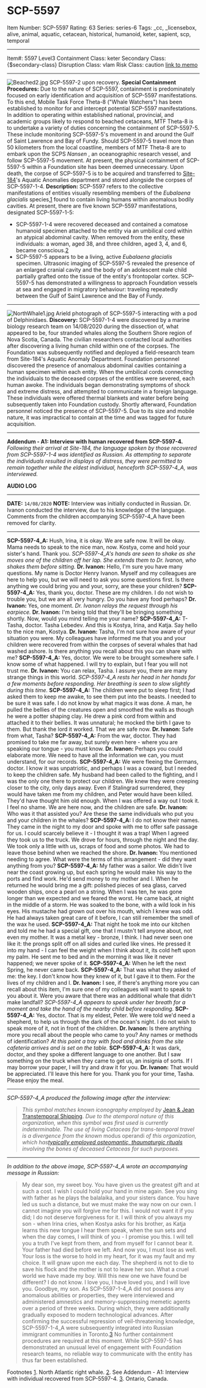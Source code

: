 # SCP-5597
Item Number: SCP-5597
Rating: 63
Series: series-6
Tags: _cc, _licensebox, alive, animal, aquatic, cetacean, historical, humanoid, keter, sapient, scp, temporal

---

Item#: 5597
Level3
Containment Class:
keter
Secondary Class:
{$secondary-class}
Disruption Class:
vlam
Risk Class:
caution
[link to memo](/classification-committee-memo)  

* * *
![Beached2.jpg](https://scp-wiki.wdfiles.com/local--files/scp-5597/Beached2.jpg)
SCP-5597-2 upon recovery.
**Special Containment Procedures:** Due to the nature of SCP-5597, containment is predominately focused on early identification and acquisition of SCP-5597 manifestations. To this end, Mobile Task Force Theta-8 ("Whale Watchers") has been established to monitor for and intercept potential SCP-5597 manifestations.
In addition to operating within established national, provincial, and academic groups likely to respond to beached cetaceans, MTF Theta-8 is to undertake a variety of duties concerning the containment of SCP-5597-5. These include monitoring SCP-5597-5's movement in and around the Gulf of Saint Lawrence and Bay of Fundy. Should SCP-5597-5 travel more than 50 kilometers from the local coastline, members of MTF Theta-8 are to embark upon the SCPS _Nansen_ , an oceanographic research vessel, and follow SCP-5597-5 movement. At present, the physical containment of SCP-5597-5 within a Foundation site has been deemed unnecessary. Upon death, the corpse of SCP-5597-5 is to be acquired and transferred to [Site-184](/secure-facility-dossier-site-184)'s Aquatic Anomalies department and stored alongside the corpses of SCP-5597-1-4.
**Description:** SCP-5597 refers to the collective manifestations of entities visually resembling members of the _Eubalaena glacialis_ species,[1](javascript:;) found to contain living humans within anomalous bodily cavities.
At present, there are five known SCP-5597 manifestations, designated SCP-5597-1-5:
  * SCP-5597-1-4 were recovered deceased and contained a comatose humanoid specimen attached to the entity via an umbilical cord within an atypical abdominal cavity. When removed from the entity, these individuals: a woman, aged 38, and three children, aged 3, 4, and 6, became conscious.[2](javascript:;)
  * SCP-5597-5 appears to be a living, active _Eubalaena glacialis_ specimen. Ultrasonic imaging of SCP-5597-5 revealed the presence of an enlarged cranial cavity and the body of an adolescent male child partially grafted onto the tissue of the entity's frontopolar cortex. SCP-5597-5 has demonstrated a willingness to approach Foundation vessels at sea and engaged in migratory behaviour: traveling repeatedly between the Gulf of Saint Lawrence and the Bay of Fundy.

* * *
![NorthWhale1.jpg](https://scp-wiki.wdfiles.com/local--files/scp-5597/NorthWhale1.jpg)
Arield photograph of SCP-5597-5 interacting with a pod of Delphinidaes.
**Discovery:** SCP-5597-1-4 were discovered by a marine biology research team on 14/08/2020 during the dissection of, what appeared to be, four stranded whales along the Southern Shore region of Nova Scotia, Canada. The civilian researchers contacted local authorities after discovering a living human child within one of the corpses. The Foundation was subsequently notified and deployed a field-research team from Site-184's Aquatic Anomaly Department.
Foundation personnel discovered the presence of anomalous abdominal cavities containing a human specimen within each entity. When the umbilical cords connecting the individuals to the deceased corpses of the entities were severed, each human awoke. The individuals began demonstrating symptoms of shock and extreme distress, and attempted to communicate in a foreign language. These individuals were offered thermal blankets and water before being subsequently taken into Foundation custody.
Shortly afterward, Foundation personnel noticed the presence of SCP-5597-5. Due to its size and mobile nature, it was impractical to contain at the time and was tagged for future acquisition.
* * *
**Addendum - A1: Interview with human recovered from SCP-5597-4.**  
_Following their arrival at Site-184, the language spoken by those recovered from SCP-5597-1-4 was identified as Russian. As attempting to separate the individuals resulted in displays of distress, they were permitted to remain together while the eldest individual, henceforth SCP-5597-4_A, was interviewed._  

**AUDIO LOG**
* * *
**DATE:** `14/08/2020`
**NOTE:** Interview was initially conducted in Russian. Dr. Ivanon conducted the interview, due to his knowledge of the language. Comments from the children accompanying SCP-5597-4_A have been removed for clarity.
* * *
**SCP-5597-4_A:** Hush, Irina, it is okay. We are safe now. It will be okay. Mama needs to speak to the nice man, now. Kostya, come and hold your sister's hand. Thank you.
_SCP-5597-4_A's hands are seen to shake as she moves one of the children off her lap. She extends them to Dr. Ivanon, who shakes them before sitting._
**Dr. Ivanon:** Hello, I'm sure you have many questions. My name is Doctor Henry Ivanon. Myself and my colleagues are here to help you, but we will need to ask you some questions first. Is there anything we could bring you and your, sorry, are these your children?
**SCP-5597-4_A:** Yes, thank you, doctor. These are my children. I do not wish to trouble you, but we are all very hungry. Do you have any food perhaps?
**Dr. Ivanon:** Yes, one moment.
_Dr. Ivanon relays the request through his earpiece._
**Dr. Ivanon:** I'm being told that they'll be bringing something shortly. Now, would you mind telling me your name?
**SCP-5597-4_A:** T- Tasha, doctor. Tasha Lebedev. And this is Kostya, Irina, and Katja. Say hello to the nice man, Kostya.
**Dr. Ivanon:** Tasha, I'm not sure how aware of your situation you were. My colleagues have informed me that you and your children were recovered from within the corpses of several whales that had washed ashore. Is there anything you recall about this you can share with me?
**SCP-5597-4_A:** Yes, doctor. We were to be brought somewhere safe. I know some of what happened. I will try to explain, but I fear you will not trust me.
**Dr. Ivanon:** You can relax, Tasha. I assure you, there are many strange things in this world.
_SCP-5597-4_A rests her head in her hands for a few moments before responding. Her breathing is seen to slow slightly during this time._
**SCP-5597-4_A:** The children were put to sleep first; I had asked them to keep me awake, to see them put into the beasts. I needed to be sure it was safe. I do not know by what magics it was done. A man, he pulled the bellies of the creatures open and smoothed the walls as though he were a potter shaping clay. He drew a pink cord from within and attached it to their bellies. It was unnatural; he mocked the birth I gave to them. But thank the lord it worked. That we are safe now.
**Dr. Ivanon:** Safe from what, Tasha?
**SCP-5597-4_A:** From the war, doctor. They had promised to take me far away, but surely even here - where you are speaking our tongue - you must know.
**Dr. Ivanon:** Perhaps you could elaborate more. We need to have all the information we can, you must understand, for our records.
**SCP-5597-4_A:** We were fleeing the Germans, doctor. I know it was unpatriotic, and perhaps I was a coward, but I needed to keep the children safe. My husband had been called to the fighting, and I was the only one there to protect our children. We knew they were creeping closer to the city, only days away. Even if Stalingrad surrendered, they would have taken me from my children, and Peter would have been killed. They'd have thought him old enough. When I was offered a way out I took it. I feel no shame. We are here now, and the children are safe.
**Dr. Ivanon:** Who was it that assisted you? Are these the same individuals who put you and your children in the whales?
**SCP-5597-4_A:** I do not know their names. They came in the night to my door and spoke with me to offer safe passage for us. I could scarcely believe it - I thought it was a trap! When I agreed they took us to the truck. We drove for hours, through the night and the day. We took only a little with us, scraps of food and some photos. We had to leave those behind when we reached the shore.
**Dr. Ivanon:** You mentioned needing to agree. What were the terms of this arrangement - did they want anything from you?
**SCP-5597-4_A:** My father was a sailor. We didn't live near the coast growing up, but each spring he would make his way to the ports and find work. He'd send money to my mother and I. When he returned he would bring me a gift: polished pieces of sea glass, carved wooden ships, once a pearl on a string. When I was ten, he was gone longer than we expected and we feared the worst. He came back, at night in the middle of a storm. He was soaked to the bone, with a wild look in his eyes. His mustache had grown out over his mouth, which I knew was odd. He had always taken great care of it before, I can still remember the smell of the wax he used.
**SCP-5597-4_A:** That night he took me into our kitchen and told me he had a special gift, one that I mustn't tell anyone about, not even my mother. It was a metal key - bronze, I think. I had never seen one like it: the prongs split off on all sides and curled like vines. He pressed it into my hand - I can feel the weight when I think about it, its cold heft upon my palm. He sent me to bed and in the morning it was like it never happened; we never spoke of it.
**SCP-5597-4_A:** When he left the next Spring, he never came back.
**SCP-5597-4_A:** That was what they asked of me: the key. I don't know how they knew of it, but I gave it to them. For the lives of my children and I.
**Dr. Ivanon:** I see, if there's anything more you can recall about this item, I'm sure one of my colleagues will want to speak to you about it. Were you aware that there was an additional whale that didn't make landfall?
_SCP-5597-4_A appears to speak under her breath for a moment and take the hand of the nearby child before responding._
**SCP-5597-4_A:** Yes, doctor. That is my eldest, Peter. We were told we'd need a shepherd, to help us through the dark of the ocean's night. I do not wish to speak more of it, not in front of the children.
**Dr. Ivanon:** Is there anything more you recall about the people who came to you? Any names or methods of identification?
_At this point a tray with food and drinks from the site cafeteria arrives and is set on the table._
**SCP-5597-4_A:** It was dark, doctor, and they spoke a different language to one another. But I saw something on the truck when they came to get us, an insignia of sorts. If I may borrow your paper, I will try and draw it for you.
**Dr. Ivanon:** That would be appreciated. I'll leave this here for you. Thank you for your time, Tasha. Please enjoy the meal.
* * *
_SCP-5597-4_A produced the following image after the interview:_
> _This symbol matches known iconography employed by_ [Jean & Jean Transtemporal Shipping](/spyhopping). _Due to the atemporal nature of this organization, when this symbol was first used is currently indeterminable. The use of living Cetaceas for trans-temporal travel is a divergence from the known_ modus operandi _of this organization, which has[typically employed osteomantic, thaumaturgic rituals](/whalefall) involving the bones of deceased Cetaceas for such purposes._
* * *
_In addition to the above image, SCP-5597-4_A wrote an accompanying message in Russian:_
> My dear son, my sweet boy.
> You have given us the greatest gift and at such a cost.
> I wish I could hold your hand in mine again. See you sing with father as he plays the balalaika, and your sisters dance.
> You have led us such a distance, but we must make the way now on our own. I cannot imagine you will forgive me for this. I would not want it if you did; I do not deserve forgiveness for it.
> I will think of you always my son - when Irina cries, when Kostya asks for his brother, as Katja learns this new tongue I hear them speak, when the sun sets and when the day comes, I will think of you - I promise you this.
> I will tell you a truth I've kept from them, and from myself for I cannot bear it. Your father had died before we left. And now you, I must lose as well. Your loss is the worse to hold in my heart, for it was my fault and my choice. It will gnaw upon me each day. The shepherd is not to die to save his flock and the mother is not to leave her son. What a cruel world we have made my boy. Will this new one we have found be different? I do not know.
> I love you, I have loved you, and I will love you.
> Goodbye, my son.
As SCP-5597-1-4_A did not possess any anomalous abilities or properties, they were interviewed and administered amnestics and memory-suppressing memetic agents over a period of three weeks. During which, they were additionally gradually exposed to modern technological advances. After confirming the successful repression of veil-threatening knowledge, SCP-5597-1-4_A were subsequently integrated into Russian immigrant communities in Toronto.[3](javascript:;) No further containment procedures are required at this moment.
While SCP-5597-5 has demonstrated an unusual level of engagement with Foundation research teams, no reliable way to communicate with the entity has thus far been established.  
  

Footnotes
[1](javascript:;). North Atlantic right whale.
[2](javascript:;). See Addendum - A1: Interview with individual recovered from SCP-5597-4.
[3](javascript:;). Ontario, Canada.